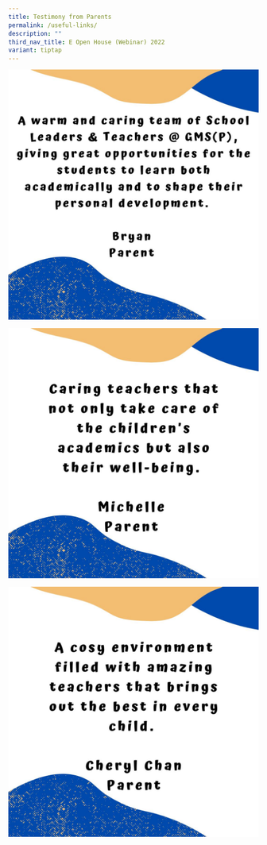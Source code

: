 ```yaml
---
title: Testimony from Parents
permalink: /useful-links/
description: ""
third_nav_title: E Open House (Webinar) 2022
variant: tiptap
---
```

![](/images/IMG-20210709-WA0000.jpg)

![](/images/IMG-20210709-WA0001.jpg)

![](/images/IMG-20210709-WA0002.jpg)